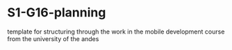 ﻿# S1-G16-planning
 template for structuring through the work in the mobile development course from the university of the andes
